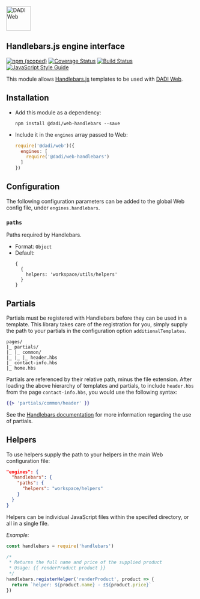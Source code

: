 <img src="https://dadi.cloud/assets/products/dadi-web-full.png" alt="DADI Web" height="65"/>

## Handlebars.js engine interface

[![npm (scoped)](https://img.shields.io/npm/v/@dadi/web-handlebars.svg?maxAge=10800&style=flat-square)](https://www.npmjs.com/package/@dadi/web-handlebars)
[![Coverage Status](https://coveralls.io/repos/github/dadi/web-handlebars/badge.svg?branch=master)](https://coveralls.io/github/dadi/web-handlebars?branch=master)
[![Build Status](https://travis-ci.org/dadi/web-handlebars.svg?branch=master)](https://travis-ci.org/dadi/web-handlebars)
[![JavaScript Style Guide](https://img.shields.io/badge/code%20style-standard-brightgreen.svg?style=flat-square)](http://standardjs.com/)

This module allows [Handlebars.js](http://handlebarsjs.com/) templates to be used with [DADI Web](https://github.com/dadi/web).

## Installation

- Add this module as a dependency:

   ```
   npm install @dadi/web-handlebars --save
   ```

- Include it in the `engines` array passed to Web:

   ```js
   require('@dadi/web')({
     engines: [
       require('@dadi/web-handlebars')
     ]
   })
   ```

## Configuration

The following configuration parameters can be added to the global Web config file, under `engines.handlebars`.

### `paths`

Paths required by Handlebars.

- Format: `Object`
- Default:
   ```
   {
     {
       helpers: 'workspace/utils/helpers'
     }
   }
   ```

## Partials

Partials must be registered with Handlebars before they can be used in a template. This library takes care of the registration for you, simply supply the path to your partials in the configuration option `additionalTemplates`.

```
pages/
|_ partials/
|_ |_ common/
|_ |_ |_ header.hbs
|_ contact-info.hbs
|_ home.hbs
```

Partials are referenced by their relative path, minus the file extension. After loading the above hierarchy of templates and partials, to include `header.hbs` from the page `contact-info.hbs`, you would use the following syntax:

```hbs
{{> 'partials/common/header' }}
```

See the [Handlebars documentation](http://handlebarsjs.com/partials.html) for more information regarding the use of partials.

## Helpers

To use helpers supply the path to your helpers in the main Web configuration file:

```json
"engines": {
  "handlebars": {
    "paths": {
      "helpers": "workspace/helpers"
    }
  }
}
```

Helpers can be individual JavaScript files within the specifed directory, or all in a single file.

*Example:*

```js
const handlebars = require('handlebars')

/*
 * Returns the full name and price of the supplied product
 * Usage: {{ renderProduct product }}
 */
handlebars.registerHelper('renderProduct', product => {
  return `helper: ${product.name} - £${product.price}`
})
```
